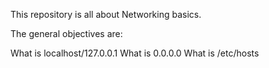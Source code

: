 This repository is all about Networking basics.

The general objectives are:

What is localhost/127.0.0.1
What is 0.0.0.0
What is /etc/hosts
